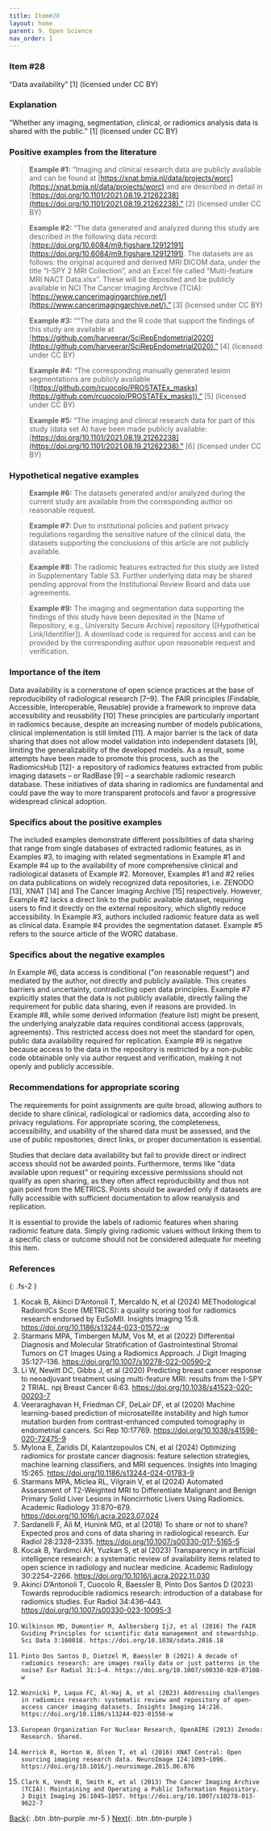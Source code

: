 ```yaml
---
title: Item#28
layout: home
parent: 9. Open Science
nav_order: 1
---
```


### Item #28
“Data availability” [1]  (licensed under CC BY)

### Explanation
“Whether any imaging, segmentation, clinical, or radiomics analysis data is shared with the public.” [1] (licensed under CC BY)

### Positive examples from the literature
> **Example #1:** “Imaging and clinical research data are publicly available and can be found at [https://xnat.bmia.nl/data/projects/worc](https://xnat.bmia.nl/data/projects/worc) and are described in detail in [https://doi.org/10.1101/2021.08.19.21262238](https://doi.org/10.1101/2021.08.19.21262238).” [2] (licensed under CC BY)

> **Example #2:** “The data generated and analyzed during this study are described in the following data record: [https://doi.org/10.6084/m9.figshare.12912191](https://doi.org/10.6084/m9.figshare.12912191). The datasets are as follows: the original acquired and derived MRI DICOM data, under the title “I-SPY 2 MRI Collection”, and an Excel file called “Multi-feature MRI NACT Data.xlsx”. These will be deposited and be publicly available in NCI The Cancer Imaging Archive (TCIA): [https://www.cancerimagingarchive.net/](https://www.cancerimagingarchive.net/).” [3] (licensed under CC BY)

> **Example #3:** ““The data and the R code that support the findings of this study are available at [https://github.com/harveerar/SciRepEndometrial2020](https://github.com/harveerar/SciRepEndometrial2020).” [4] (licensed under CC BY)

> **Example #4:** “The corresponding manually generated lesion segmentations are publicly available ([https://github.com/rcuocolo/PROSTATEx_masks](https://github.com/rcuocolo/PROSTATEx_masks)).” [5] (licensed under CC BY)

> **Example #5:** “The imaging and clinical research data for part of this study (data set A) have been made publicly available: [https://doi.org/10.1101/2021.08.19.21262238](https://doi.org/10.1101/2021.08.19.21262238).” [6] (licensed under CC BY)

### Hypothetical negative examples
> **Example #6:** The datasets generated and/or analyzed during the current study are available from the corresponding author on reasonable request.

> **Example #7:** Due to institutional policies and patient privacy regulations regarding the sensitive nature of the clinical data, the datasets supporting the conclusions of this article are not publicly available.

> **Example #8:** The radiomic features extracted for this study are listed in Supplementary Table S3. Further underlying data may be shared pending approval from the Institutional Review Board and data use agreements.

> **Example #9:**  The imaging and segmentation data supporting the findings of this study have been deposited in the [Name of Repository, e.g., University Secure Archive] repository ([Hypothetical Link/Identifier]). A download code is required for access and can be provided by the corresponding author upon reasonable request and verification.

### Importance of the item 
Data availability is a cornerstone of open science practices at the base of reproducibility of radiological research [7–9]. The FAIR principles (Findable, Accessible, Interoperable, Reusable) provide a framework to improve data accessibility and reusability [10] These principles are particularly important in radiomics because, despite an increasing number of models publications, clinical implementation is still limited [11]. A major barrier is the lack of data sharing that does not allow model validation into independent datasets [9], limiting the generalizability of the developed models. As a result, some attempts have been made to promote this process, such as the RadiomicsHub [12]- a repository of radiomics features extracted from public imaging datasets – or RadBase [9] – a searchable radiomic research database. These initiatives of data sharing in radiomics are fundamental and could pave the way to more transparent protocols and favor a progressive widespread clinical adoption.

### Specifics about the positive examples
The included examples demonstrate different possibilities of data sharing that range from single databases of extracted radiomic features, as in Examples #3, to imaging with related segmentations in Example #1 and Example #4 up to the availability of more comprehensive clinical and radiological datasets of Example #2. Moreover, Examples #1 and #2 relies on data publications on widely recognized data repositories, i.e. ZENODO [13], XNAT [14] and The Cancer Imaging Archive [15] respectively. However, Example #2 lacks a direct link to the public available dataset, requiring users to find it directly on the external repository, which slightly reduce accessibility. In Example #3, authors included radiomic feature data as well as clinical data. Example #4 provides the segmentation dataset. Example #5 refers to the source article of the WORC database.

### Specifics about the negative examples
In Example #6, data access is conditional ("on reasonable request") and mediated by the author, not directly and publicly available. This creates barriers and uncertainty, contradicting open data principles. Example #7 explicitly states that the data is not publicly available, directly failing the requirement for public data sharing, even if reasons are provided. In Example #8, while some derived information (feature list) might be present, the underlying analyzable data requires conditional access (approvals, agreements). This restricted access does not meet the standard for open, public data availability required for replication. Example #9 is negative because access to the data in the repository is restricted by a non-public code obtainable only via author request and verification, making it not openly and publicly accessible.

### Recommendations for appropriate scoring
The requirements for point assignments are quite broad, allowing authors to decide to share clinical, radiological or radiomics data, according also to privacy regulations. For appropriate scoring, the completeness, accessibility, and usability of the shared data must be assessed, and the use of public repositories, direct links, or proper documentation is essential. 

Studies that declare data availability but fail to provide direct or indirect access should not be awarded points. Furthermore, terms like "data available upon request" or requiring excessive permissions should not qualify as open sharing, as they often affect reproducibility and thus not gain point from the METRICS. 
Points should be awarded only if datasets are fully accessible with sufficient documentation to allow reanalysis and replication. 

It is essential to provide the labels of radiomic features when sharing radiomic feature data. Simply giving radiomic values without linking them to a specific class or outcome should not be considered adequate for meeting this item.

### References

{: .fs-2 }

1. 	Kocak B, Akinci D’Antonoli T, Mercaldo N, et al (2024) METhodological RadiomICs Score (METRICS): a quality scoring tool for radiomics research endorsed by EuSoMII. Insights Imaging 15:8. https://doi.org/10.1186/s13244-023-01572-w
2. 	Starmans MPA, Timbergen MJM, Vos M, et al (2022) Differential Diagnosis and Molecular Stratification of Gastrointestinal Stromal Tumors on CT Images Using a Radiomics Approach. J Digit Imaging 35:127–136. https://doi.org/10.1007/s10278-022-00590-2
3. 	Li W, Newitt DC, Gibbs J, et al (2020) Predicting breast cancer response to neoadjuvant treatment using multi-feature MRI: results from the I-SPY 2 TRIAL. npj Breast Cancer 6:63. https://doi.org/10.1038/s41523-020-00203-7
4. 	Veeraraghavan H, Friedman CF, DeLair DF, et al (2020) Machine learning-based prediction of microsatellite instability and high tumor mutation burden from contrast-enhanced computed tomography in endometrial cancers. Sci Rep 10:17769. https://doi.org/10.1038/s41598-020-72475-9
5. 	Mylona E, Zaridis DI, Kalantzopoulos CΝ, et al (2024) Optimizing radiomics for prostate cancer diagnosis: feature selection strategies, machine learning classifiers, and MRI sequences. Insights into Imaging 15:265. https://doi.org/10.1186/s13244-024-01783-9
6. 	Starmans MPA, Miclea RL, Vilgrain V, et al (2024) Automated Assessment of T2-Weighted MRI to Differentiate Malignant and Benign Primary Solid Liver Lesions in Noncirrhotic Livers Using Radiomics. Academic Radiology 31:870–879. https://doi.org/10.1016/j.acra.2023.07.024
7. 	Sardanelli F, Alì M, Hunink MG, et al (2018) To share or not to share? Expected pros and cons of data sharing in radiological research. Eur Radiol 28:2328–2335. https://doi.org/10.1007/s00330-017-5165-5
8. 	Kocak B, Yardimci AH, Yuzkan S, et al (2023) Transparency in artificial intelligence research: a systematic review of availability items related to open science in radiology and nuclear medicine. Academic Radiology 30:2254–2266. https://doi.org/10.1016/j.acra.2022.11.030
9. 	Akinci D’Antonoli T, Cuocolo R, Baessler B, Pinto Dos Santos D (2023) Towards reproducible radiomics research: introduction of a database for radiomics studies. Eur Radiol 34:436–443. https://doi.org/10.1007/s00330-023-10095-3
10. 	Wilkinson MD, Dumontier M, Aalbersberg IjJ, et al (2016) The FAIR Guiding Principles for scientific data management and stewardship. Sci Data 3:160018. https://doi.org/10.1038/sdata.2016.18
11. 	Pinto Dos Santos D, Dietzel M, Baessler B (2021) A decade of radiomics research: are images really data or just patterns in the noise? Eur Radiol 31:1–4. https://doi.org/10.1007/s00330-020-07108-w
12. 	Woznicki P, Laqua FC, Al-Haj A, et al (2023) Addressing challenges in radiomics research: systematic review and repository of open-access cancer imaging datasets. Insights Imaging 14:216. https://doi.org/10.1186/s13244-023-01556-w
13. 	European Organization For Nuclear Research, OpenAIRE (2013) Zenodo: Research. Shared.
14. 	Herrick R, Horton W, Olsen T, et al (2016) XNAT Central: Open sourcing imaging research data. NeuroImage 124:1093–1096. https://doi.org/10.1016/j.neuroimage.2015.06.076
15. 	Clark K, Vendt B, Smith K, et al (2013) The Cancer Imaging Archive (TCIA): Maintaining and Operating a Public Information Repository. J Digit Imaging 26:1045–1057. https://doi.org/10.1007/s10278-013-9622-7

[Back](https://radiomic.github.io/METRICS-E3/docs/Testing%20(Item%2026-27)/Item%2027.html){: .btn .btn-purple  .mr-5  }
[Next](https://radiomic.github.io/METRICS-E3/docs/Open%20Science%20(Item%2028-30)/Item%2029.html){: .btn .btn-purple   }